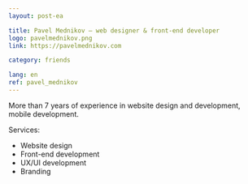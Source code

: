 ```yaml
---
layout: post-ea

title: Pavel Mednikov — web designer & front-end developer
logo: pavelmednikov.png
link: https://pavelmednikov.com

category: friends

lang: en
ref: pavel_mednikov
---
```


More than 7 years of experience in website design and development, mobile development.

Services:
- Website design
- Front-end development
- UX/UI development
- Branding